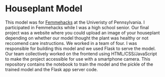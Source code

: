 # Houseplant Model

This model was for [Femmehacks](https://www.femmehacks.io/) at the Univeristy of Pennsylvania. I participated in Femmehacks while I was a high school senior. Our final project was a website where you could upload an image of your houseplant depending on whether our model thought the plant was healthy or not reccomend care instructions. We worked in a team of four. I was responsible for building this model and we used Flask to serve the model. Our team collectively worked on the frontend using HTML/CSS/JavaScript to make the project accessible for use with a smartphone camera. This repository contains the notebook to train the model and the pickle of the trained model and the Flask app server code.   
